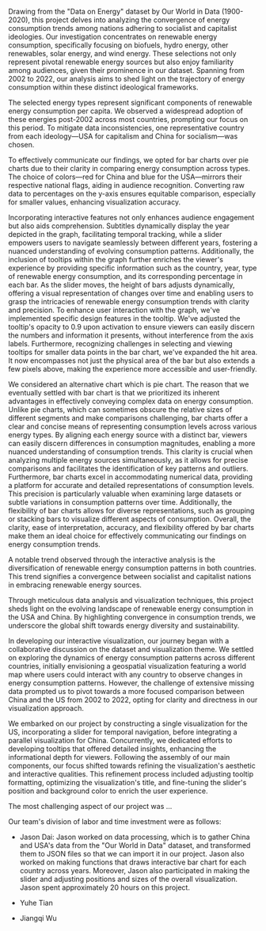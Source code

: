 Drawing from the "Data on Energy" dataset by Our World in Data (1900-2020), this project delves into analyzing the convergence of energy consumption trends among nations adhering to socialist and capitalist ideologies. Our investigation concentrates on renewable energy consumption, specifically focusing on biofuels, hydro energy, other renewables, solar energy, and wind energy. These selections not only represent pivotal renewable energy sources but also enjoy familiarity among audiences, given their prominence in our dataset. Spanning from 2002 to 2022, our analysis aims to shed light on the trajectory of energy consumption within these distinct ideological frameworks.

The selected energy types represent significant components of renewable energy consumption per capita. We observed a widespread adoption of these energies post-2002 across most countries, prompting our focus on this period. To mitigate data inconsistencies, one representative country from each ideology—USA for capitalism and China for socialism—was chosen.

To effectively communicate our findings, we opted for bar charts over pie charts due to their clarity in comparing energy consumption across types. The choice of colors—red for China and blue for the USA—mirrors their respective national flags, aiding in audience recognition. Converting raw data to percentages on the y-axis ensures equitable comparison, especially for smaller values, enhancing visualization accuracy. 

Incorporating interactive features not only enhances audience engagement but also aids comprehension. Subtitles dynamically display the year depicted in the graph, facilitating temporal tracking, while a slider empowers users to navigate seamlessly between different years, fostering a nuanced understanding of evolving consumption patterns. Additionally, the inclusion of tooltips within the graph further enriches the viewer's experience by providing specific information such as the country, year, type of renewable energy consumption, and its corresponding percentage in each bar. As the slider moves, the height of bars adjusts dynamically, offering a visual representation of changes over time and enabling users to grasp the intricacies of renewable energy consumption trends with clarity and precision. To enhance user interaction with the graph, we've implemented specific design features in the tooltip. We've adjusted the tooltip's opacity to 0.9 upon activation to ensure viewers can easily discern the numbers and information it presents, without interference from the axis labels. Furthermore, recognizing challenges in selecting and viewing tooltips for smaller data points in the bar chart, we've expanded the hit area. It now encompasses not just the physical area of the bar but also extends a few pixels above, making the experience more accessible and user-friendly.

We considered an alternative chart which is pie chart. The reason that we eventually settled with bar chart is that we prioritized its inherent advantages in effectively conveying complex data on energy consumption. Unlike pie charts, which can sometimes obscure the relative sizes of different segments and make comparisons challenging, bar charts offer a clear and concise means of representing consumption levels across various energy types. By aligning each energy source with a distinct bar, viewers can easily discern differences in consumption magnitudes, enabling a more nuanced understanding of consumption trends. This clarity is crucial when analyzing multiple energy sources simultaneously, as it allows for precise comparisons and facilitates the identification of key patterns and outliers. Furthermore, bar charts excel in accommodating numerical data, providing a platform for accurate and detailed representations of consumption levels. This precision is particularly valuable when examining large datasets or subtle variations in consumption patterns over time. Additionally, the flexibility of bar charts allows for diverse representations, such as grouping or stacking bars to visualize different aspects of consumption. Overall, the clarity, ease of interpretation, accuracy, and flexibility offered by bar charts make them an ideal choice for effectively communicating our findings on energy consumption trends.

A notable trend observed through the interactive analysis is the diversification of renewable energy consumption patterns in both countries. This trend signifies a convergence between socialist and capitalist nations in embracing renewable energy sources.

Through meticulous data analysis and visualization techniques, this project sheds light on the evolving landscape of renewable energy consumption in the USA and China. By highlighting convergence in consumption trends, we underscore the global shift towards energy diversity and sustainability.

In developing our interactive visualization, our journey began with a collaborative discussion on the dataset and visualization theme. We settled on exploring the dynamics of energy consumption patterns across different countries, initially envisioning a geospatial visualization featuring a world map where users could interact with any country to observe changes in energy consumption patterns. However, the challenge of extensive missing data prompted us to pivot towards a more focused comparison between China and the US from 2002 to 2022, opting for clarity and directness in our visualization approach.

We embarked on our project by constructing a single visualization for the US, incorporating a slider for temporal navigation, before integrating a parallel visualization for China. Concurrently, we dedicated efforts to developing tooltips that offered detailed insights, enhancing the informational depth for viewers. Following the assembly of our main components, our focus shifted towards refining the visualization's aesthetic and interactive qualities. This refinement process included adjusting tooltip formatting, optimizing the visualization's title, and fine-tuning the slider's position and background color to enrich the user experience.

The most challenging aspect of our project was ...

Our team's division of labor and time investment were as follows:

- Jason Dai: Jason worked on data processing, which is to gather China and USA's data from the "Our World in Data" dataset, and transformed them to JSON files so that we can import it in our project. Jason also worked on making functions that draws interactive bar chart for each country across years. Moreover, Jason also participated in making the slider and adjusting positions and sizes of the overall visualization. Jason spent approximately 20 hours on this project.

- Yuhe Tian

- Jiangqi Wu

